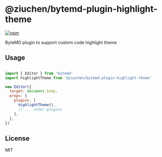 # @ziuchen/bytemd-plugin-highlight-theme

[![npm](https://img.shields.io/npm/v/@ziuchen/bytemd-plugin-highlight-theme.svg)](https://www.npmjs.com/package/@ziuchen/bytemd-plugin-highlight-theme)

ByteMD plugin to support custom code highlight theme

## Usage

```js

import { Editor } from 'bytemd'
import highlightTheme from '@ziuchen/bytemd-plugin-highlight-theme'

new Editor({
  target: document.body,
  props: {
    plugins: [
      highlightTheme(),
      // ... other plugins
    ],
  },
})
```

## License

MIT